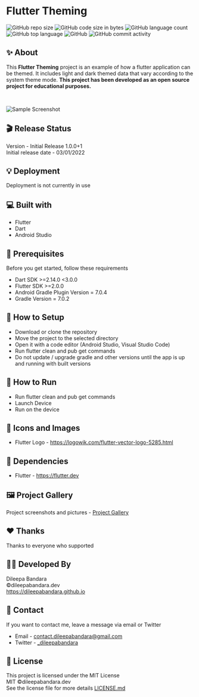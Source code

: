 # Flutter Theming

![GitHub repo size](https://img.shields.io/github/repo-size/dileepabandara/flutter_theming?color=red&label=repository%20size)
![GitHub code size in bytes](https://img.shields.io/github/languages/code-size/dileepabandara/flutter_theming?color=red)
![GitHub language count](https://img.shields.io/github/languages/count/dileepabandara/flutter_theming)
![GitHub top language](https://img.shields.io/github/languages/top/dileepabandara/flutter_theming)
![GitHub](https://img.shields.io/github/license/dileepabandara/flutter_theming?color=yellow)
![GitHub commit activity](https://img.shields.io/github/commit-activity/m/dileepabandara/flutter_theming?color=brightgreen&label=commits)

## ✨ About

This **Flutter Theming** project is an example of how a flutter application can be themed. It includes light and dark themed data that vary according to the system theme mode. **This project has been developed as an open source project for educational purposes.**

<br>

![Sample Screenshot](https://dileepabandara.github.io/public-images/projects/flutter-theming-preview.png)

## 🎬 Release Status

Version - Initial Release 1.0.0+1  
Initial release date - 03/01/2022

## 💡 Deployment

Deployment is not currently in use

## 💻 Built with

- Flutter
- Dart
- Android Studio

## 📌 Prerequisites

Before you get started, follow these requirements

- Dart SDK >=2.14.0 <3.0.0
- Flutter SDK >=2.0.0
- Android Gradle Plugin Version = 7.0.4
- Gradle Version = 7.0.2

## 🍃 How to Setup

- Download or clone the repository
- Move the project to the selected directory
- Open it with a code editor (Android Studio, Visual Studio Code)
- Run flutter clean and pub get commands
- Do not update / upgrade gradle and other versions until the app is up and running with built versions

## 🚀 How to Run

- Run flutter clean and pub get commands
- Launch Device
- Run on the device

## 📸 Icons and Images

- Flutter Logo - https://logowik.com/flutter-vector-logo-5285.html

## 💎 Dependencies

- Flutter - https://flutter.dev

## 🖼️ Project Gallery

Project screenshots and pictures - [Project Gallery](https://dileepabandara.github.io/project-gallery)

## ❤️ Thanks

Thanks to everyone who supported

## 👨‍💻 Developed By

Dileepa Bandara  
©dileepabandara.dev  
https://dileepabandara.github.io

## 💬 Contact

If you want to contact me, leave a message via email or Twitter

- Email - <contact.dileepabandara@gmail.com>
- Twitter - [_dileepabandara](https://twitter.com/_dileepabandara)

## 📜 License

This project is licensed under the MIT License  
MIT ©dileepabandara.dev  
See the license file for more details [LICENSE.md](https://github.com/dileepabandara/flutter_theming/blob/main/LICENSE)
